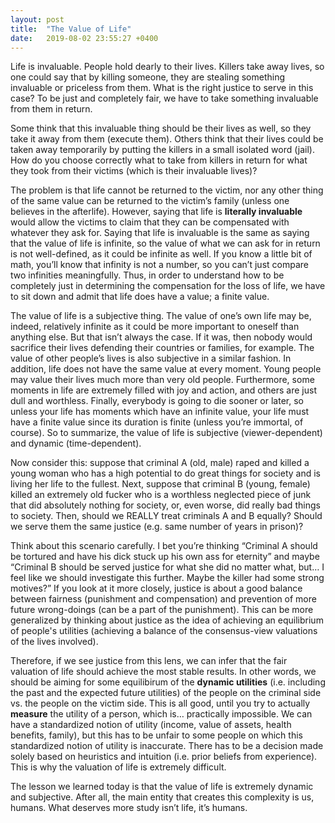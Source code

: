 ```yaml
---
layout: post
title:  "The Value of Life"
date:   2019-08-02 23:55:27 +0400
---
```


Life is invaluable. People hold dearly to their lives. Killers take away lives, so one could say that by killing someone, they are stealing something invaluable or priceless from them. What is the right justice to serve in this case? To be just and completely fair, we have to take something invaluable from them in return.

Some think that this invaluable thing should be their lives as well, so they take it away from them (execute them). Others think that their lives could be taken away temporarily by putting the killers in a small isolated word (jail). How do you choose correctly what to take from killers in return for what they took from their victims (which is their invaluable lives)?

The problem is that life cannot be returned to the victim, nor any other thing of the same value can be returned to the victim’s family (unless one believes in the afterlife). However, saying that life is **literally invaluable** would allow the victims to claim that they can be compensated with whatever they ask for. Saying that life is invaluable is the same as saying that the value of life is infinite, so the value of what we can ask for in return is not well-defined, as it could be infinite as well. If you know a little bit of math, you’ll know that infinity is not a number, so you can’t just compare two infinities meaningfully. Thus, in order to understand how to be completely just in determining the compensation for the loss of life, we have to sit down and admit that life does have a value; a finite value.

The value of life is a subjective thing. The value of one’s own life may be, indeed, relatively infinite as it could be more important to oneself than anything else. But that isn’t always the case. If it was, then nobody would sacrifice their lives defending their countries or families, for example. The value of other people’s lives is also subjective in a similar fashion. In addition, life does not have the same value at every moment. Young people may value their lives much more than very old people. Furthermore, some moments in life are extremely filled with joy and action, and others are just dull and worthless. Finally, everybody is going to die sooner or later, so unless your life has moments which have an infinite value, your life must have a finite value since its duration is finite (unless you’re immortal, of course). So to summarize, the value of life is subjective (viewer-dependent) and dynamic (time-dependent).

Now consider this: suppose that criminal A (old, male) raped and killed a young woman who has a high potential to do great things for society and is living her life to the fullest. Next, suppose that criminal B (young, female) killed an extremely old fucker who is a worthless neglected piece of junk that did absolutely nothing for society, or, even worse, did really bad things to society. Then, should we REALLY treat criminals A and B equally? Should we serve them the same justice (e.g. same number of years in prison)?

Think about this scenario carefully. I bet you’re thinking “Criminal A should be tortured and have his dick stuck up his own ass for eternity” and maybe “Criminal B should be served justice for what she did no matter what, but… I feel like we should investigate this further. Maybe the killer had some strong motives?” If you look at it more closely, justice is about a good balance between fairness (punishment and compensation) and prevention of more future wrong-doings (can be a part of the punishment). This can be more generalized by thinking about justice as the idea of achieving an equilibrium of people's utilities (achieving a balance of the consensus-view valuations of the lives involved).

Therefore, if we see justice from this lens, we can infer that the fair valuation of life should achieve the most stable results. In other words, we should be aiming for some equilibirum of the **dynamic utilities** (i.e. including the past and the expected future utilities) of the people on the criminal side vs. the people on the victim side. This is all good, until you try to actually **measure** the utility of a person, which is… practically impossible. We can have a standardized notion of utility (income, value of assets, health benefits, family), but this has to be unfair to some people on which this standardized notion of utility is inaccurate. There has to be a decision made solely based on heuristics and intuition (i.e. prior beliefs from experience). This is why the valuation of life is extremely difficult.

The lesson we learned today is that the value of life is extremely dynamic and subjective. After all, the main entity that creates this complexity is us, humans. What deserves more study isn’t life, it’s humans.
